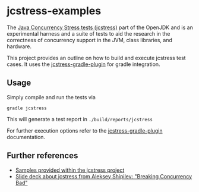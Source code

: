 jcstress-examples
========================
The [Java Concurrency Stress tests (jcstress)](https://wiki.openjdk.java.net/display/CodeTools/jcstress) part of the OpenJDK and is an experimental harness and a suite of tests to aid the research in the correctness of concurrency support in the JVM, class libraries, and hardware.

This project provides an outline on how to build and execute jcstress test cases. It uses the [jcstress-gradle-plugin](https://github.com/jerzykrlk/jcstress-gradle-plugin) for gradle integration.

Usage
------------
Simply compile and run the tests via

```
gradle jcstress
```

This will generate a test report in `./build/reports/jcstress`

For further execution options refer to the [jcstress-gradle-plugin](https://github.com/jerzykrlk/jcstress-gradle-plugin) documentation.

Further references
------------
* [Samples provided within the jcstress project](http://hg.openjdk.java.net/code-tools/jcstress/file/tip/jcstress-samples/src/main/java/org/openjdk/jcstress/samples)
* [Slide deck about jcstress from Aleksey Shipilev: "Breaking Concurrency Bad"](https://shipilev.net/talks/jvmls-July2013-jcstress.pdf)